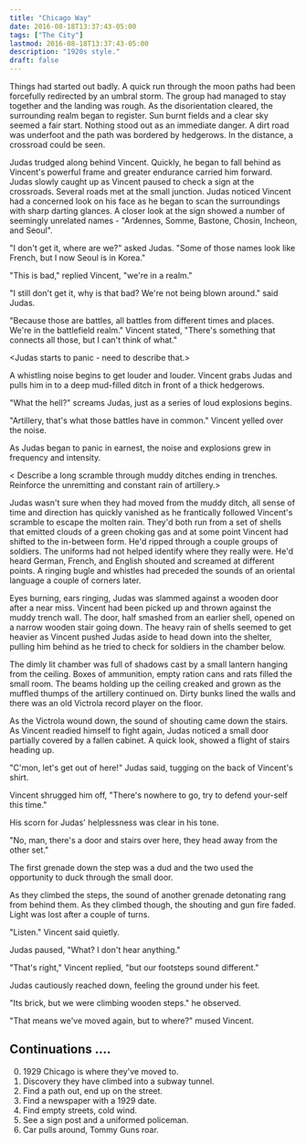 ```yaml
---
title: "Chicago Way"
date: 2016-08-18T13:37:43-05:00
tags: ["The City"]
lastmod: 2016-08-18T13:37:43-05:00
description: "1920s style."
draft: false
---
```


Things had started out badly. A quick run through the moon paths had
been forcefully redirected by an umbral storm. The group had managed
to stay together and the landing was rough. As the disorientation
cleared, the surrounding realm began to register. Sun burnt fields and
a clear sky seemed a fair start. Nothing stood out as an immediate
danger. A dirt road was underfoot and the path was bordered by
hedgerows. In the distance, a crossroad could be seen.

Judas trudged along behind Vincent. Quickly, he began to fall behind
as Vincent's powerful frame and greater endurance carried him forward.
Judas slowly caught up as Vincent paused to check a sign at the
crossroads. Several roads met at the small junction. Judas noticed
Vincent had a concerned look on his face as he began to scan the
surroundings with sharp darting glances. A closer look at the sign
showed a number of seemingly unrelated names - "Ardennes, Somme,
Bastone, Chosin, Incheon, and Seoul".

"I don't get it, where are we?" asked Judas. "Some of those names look
like French, but I now Seoul is in Korea."

"This is bad," replied Vincent, "we're in a realm."

"I still don't get it, why is that bad? We're not being blown around."
said Judas.

"Because those are battles, all battles from different times and
places. We're in the battlefield realm." Vincent stated, "There's
something that connects all those, but I can't think of what."

  <Judas starts to panic - need to describe that.>

A whistling noise begins to get louder and louder. Vincent grabs Judas
and pulls him in to a deep mud-filled ditch in front of a thick
hedgerows.

"What the hell?" screams Judas, just as a series of loud explosions begins.

"Artillery, that's what those battles have in common." Vincent yelled
over the noise.

As Judas began to panic in earnest, the noise and explosions grew in
frequency and intensity.

< Describe a long scramble through muddy ditches ending in trenches.
Reinforce the unremitting and constant rain of artillery.>

Judas wasn't sure when they had moved from the muddy ditch, all sense
of time and direction has quickly vanished as he frantically followed
Vincent's scramble to escape the molten rain. They'd both run from a
set of shells that emitted clouds of a green choking gas and at some
point Vincent had shifted to the in-between form. He'd ripped through
a couple groups of soldiers. The uniforms had not helped identify
where they really were. He'd heard German, French, and English shouted
and screamed at different points. A ringing bugle and whistles had
preceded the sounds of an oriental language a couple of corners later.

Eyes burning, ears ringing, Judas was slammed against a wooden door
after a near miss. Vincent had been picked up and thrown against the
muddy trench wall. The door, half smashed from an earlier shell,
opened on a narrow wooden stair going down. The heavy rain of shells
seemed to get heavier as Vincent pushed Judas aside to head down into
the shelter, pulling him behind as he tried to check for soldiers in
the chamber below.

The dimly lit chamber was full of shadows cast by a small lantern
hanging from the ceiling. Boxes of ammunition, empty ration cans and
rats filled the small room. The beams holding up the ceiling creaked
and grown as the muffled thumps of the artillery continued on. Dirty
bunks lined the walls and there was an old Victrola record player on
the floor.

As the Victrola wound down, the sound of shouting came down the
stairs. As Vincent readied himself to fight again, Judas noticed a
small door partially covered by a fallen cabinet. A quick look, showed
a flight of stairs heading up.

"C'mon, let's get out of here!" Judas said, tugging on the back of
Vincent's shirt.

Vincent shrugged him off, "There's nowhere to go, try to defend
your-self this time."

His scorn for Judas' helplessness was clear in his tone.

"No, man, there's a door and stairs over here, they head away from the
other set."

The first grenade down the step was a dud and the two used the
opportunity to duck through the small door.

As they climbed the steps, the sound of another grenade detonating
rang from behind them. As they climbed though, the shouting and gun
fire faded. Light was lost after a couple of turns.

"Listen." Vincent said quietly.

Judas paused, "What? I don't hear anything."

"That's right," Vincent replied, "but our footsteps sound different."

Judas cautiously reached down, feeling the ground under his feet.

"Its brick, but we were climbing wooden steps." he observed.

"That means we've moved again, but to where?" mused Vincent.

## Continuations ....

0. 1929 Chicago is where they've moved to.
1. Discovery they have climbed into a subway tunnel.
2. Find a path out, end up on the street.
3. Find a newspaper with a 1929 date.
4. Find empty streets, cold wind.
5. See a sign post and a uniformed policeman.
6. Car pulls around, Tommy Guns roar.
